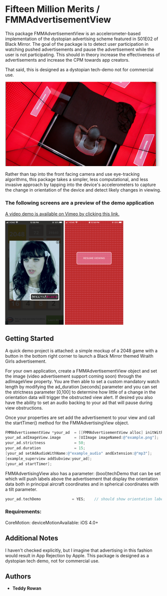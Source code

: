 # Fifteen Million Merits / FMMAdvertisementView

This package FMMAdvertisementView is an accelerometer-based implementation of the dystopian advertising scheme featured in S01E02 of Black Mirror. The goal of the package is to detect user participation in watching pushed advertisements and pause the advertisement while the user is not participating. This should in theory increase the effectiveness of advertisements and increase the CPM towards app creators. 

That said, this is designed as a dystopian tech-demo not for commercial use. 

![alt text](./resources/screens/obstructed-view-1.png "Title")

Rather than tap into the front facing camera and use eye-tracking algorithms, this package takes a simpler, less computational, and less invasive approach by tapping into the device's accelerometers to capture the change in orientation of the device and detect likely changes in viewing. 

### The following screens are a preview of the demo application

[A video demo is available on Vimeo by clicking this link.](https://vimeo.com/439452030/6092b50826)

![Ad Demo](./app-screens/ad_demo.PNG "Ad Demo")  ![Obstructed Demo](./app-screens/obstructed_demo.PNG "Obstructed Demo")

## Getting Started

A quick demo project is attached: a simple mockup of a 2048 game with a button in the bottom right corner to launch a Black Mirror themed Wraith Girls advertisement. 

For your own application, create a FMMAdvertisementView object and set the image (video advertisement support coming soon) through the adImageView property. You are then able to set a custom mandatory watch length by modifying the ad_duration [seconds] parameter and you can set the strictness parameter [0,100] to determine how little of a change in the orientation data will trigger the obstructed view alert. If desired you also have the ability to set an audio backing to your ad that will pause during view obstructions. 

Once your properties are set add the advertisement to your view and call the startTimer() method for the FMMAdvertisingView object. 

```objective-c
FMMAdvertisementView *your_ad  = [[FMMAdvertisementView alloc] initWithFrame:example_superview.frame];
your_ad.adImageView.image      = [UIImage imageNamed:@"example.png"];  // replace with your ad image
your_ad.strictness             = 50;                                   // the default setting [0,100]
your_ad.duration               = 15;                                   // seconds
[your_ad setAdAudioWithName:@"example_audio" andExtension:@"mp3"];     // audio backing for your ad
[example_superview addSubview:your_ad];
[your_ad startTimer];                                                  // begin watch countdown
```

FMMAdvertisingView also has a parameter: (bool)techDemo that can be set which will push labels above the advertisement that display the orientation data both in principal aircraft coordinates and in spherical coordinates with a tilt parameter.

```objective-c
your_ad.techDemo              = YES;	// should show orientation labels
```

### Requirements:

CoreMotion: deviceMotionAvailable: iOS 4.0+


## Additional Notes

I haven't checked explicitly, but I imagine that advertising in this fashion would result in App Rejection by Apple. This package is designed as a dystopian tech demo, not for commercial use. 

## Authors

* **Teddy Rowan**
